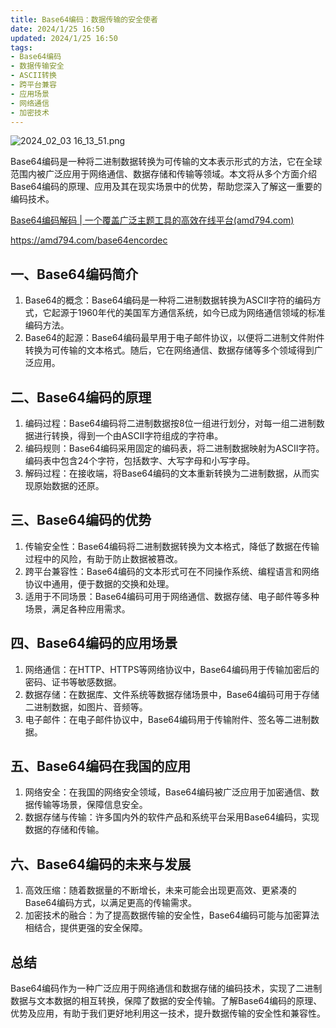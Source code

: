 ```yaml
---
title: Base64编码：数据传输的安全使者
date: 2024/1/25 16:50
updated: 2024/1/25 16:50
tags:
- Base64编码
- 数据传输安全
- ASCII转换
- 跨平台兼容
- 应用场景
- 网络通信
- 加密技术
---
```



<img src="https://static.cmdragon.cn/blog/images/2024_02_03 16_13_51.png@blog" title="2024_02_03 16_13_51.png" alt="2024_02_03 16_13_51.png"/>

Base64编码是一种将二进制数据转换为可传输的文本表示形式的方法，它在全球范围内被广泛应用于网络通信、数据存储和传输等领域。本文将从多个方面介绍Base64编码的原理、应用及其在现实场景中的优势，帮助您深入了解这一重要的编码技术。

[Base64编码解码 | 一个覆盖广泛主题工具的高效在线平台(amd794.com)](https://amd794.com/base64encordec)

https://amd794.com/base64encordec

## 一、Base64编码简介

1. Base64的概念：Base64编码是一种将二进制数据转换为ASCII字符的编码方式，它起源于1960年代的美国军方通信系统，如今已成为网络通信领域的标准编码方法。
2. Base64的起源：Base64编码最早用于电子邮件协议，以便将二进制文件附件转换为可传输的文本格式。随后，它在网络通信、数据存储等多个领域得到广泛应用。

## 二、Base64编码的原理

1. 编码过程：Base64编码将二进制数据按8位一组进行划分，对每一组二进制数据进行转换，得到一个由ASCII字符组成的字符串。
2. 编码规则：Base64编码采用固定的编码表，将二进制数据映射为ASCII字符。编码表中包含24个字符，包括数字、大写字母和小写字母。
3. 解码过程：在接收端，将Base64编码的文本重新转换为二进制数据，从而实现原始数据的还原。

## 三、Base64编码的优势

1. 传输安全性：Base64编码将二进制数据转换为文本格式，降低了数据在传输过程中的风险，有助于防止数据被篡改。
2. 跨平台兼容性：Base64编码的文本形式可在不同操作系统、编程语言和网络协议中通用，便于数据的交换和处理。
3. 适用于不同场景：Base64编码可用于网络通信、数据存储、电子邮件等多种场景，满足各种应用需求。

## 四、Base64编码的应用场景

1. 网络通信：在HTTP、HTTPS等网络协议中，Base64编码用于传输加密后的密码、证书等敏感数据。
2. 数据存储：在数据库、文件系统等数据存储场景中，Base64编码可用于存储二进制数据，如图片、音频等。
3. 电子邮件：在电子邮件协议中，Base64编码用于传输附件、签名等二进制数据。

## 五、Base64编码在我国的应用

1. 网络安全：在我国的网络安全领域，Base64编码被广泛应用于加密通信、数据传输等场景，保障信息安全。
2. 数据存储与传输：许多国内外的软件产品和系统平台采用Base64编码，实现数据的存储和传输。

## 六、Base64编码的未来与发展

1. 高效压缩：随着数据量的不断增长，未来可能会出现更高效、更紧凑的Base64编码方式，以满足更高的传输需求。
2. 加密技术的融合：为了提高数据传输的安全性，Base64编码可能与加密算法相结合，提供更强的安全保障。

## 总结

Base64编码作为一种广泛应用于网络通信和数据存储的编码技术，实现了二进制数据与文本数据的相互转换，保障了数据的安全传输。了解Base64编码的原理、优势及应用，有助于我们更好地利用这一技术，提升数据传输的安全性和兼容性。
